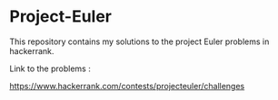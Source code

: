 # Project-Euler

This repository contains my solutions to the project Euler problems in hackerrank.

Link to the problems :

https://www.hackerrank.com/contests/projecteuler/challenges

